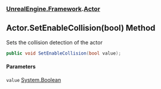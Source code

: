 ### [UnrealEngine.Framework](UnrealEngine_Framework.md 'UnrealEngine.Framework').[Actor](Actor.md 'UnrealEngine.Framework.Actor')
## Actor.SetEnableCollision(bool) Method
Sets the collision detection of the actor  
```csharp
public void SetEnableCollision(bool value);
```
#### Parameters
<a name='UnrealEngine_Framework_Actor_SetEnableCollision(bool)_value'></a>
`value` [System.Boolean](https://docs.microsoft.com/en-us/dotnet/api/System.Boolean 'System.Boolean')  
  
